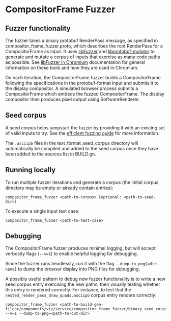 # CompositorFrame Fuzzer

## Fuzzer functionality

The fuzzer takes a binary protobuf RenderPass message, as specified in
compositor_frame_fuzzer.proto, which describes the root RenderPass for a
CompositorFrame as input. It uses [libFuzzer][libfuzzer] and
[libprotobuf-mutator][protobuf-mutator] to generate and mutate a corpus of
inputs that exercise as many code paths as possible. See [libFuzzer in
Chromium][libfuzzer-chromium] documentation for general information on these
tools and how they are used in Chromium.

On each iteration, the CompositorFrame fuzzer builds a CompositorFrame
following the specifications in the protobuf-format input and submits it to the
display compositor. A simulated browser process submits a CompositorFrame which
embeds the fuzzed CompositorFrame. The display compositor then produces pixel
output using SoftwareRenderer.

## Seed corpus

A seed corpus helps jumpstart the fuzzer by providing it with an existing set of
valid inputs to try. See the [efficient fuzzing guide][efficient-fuzzing] for
more information.

The `.asciipb` files in the text_format_seed_corpus directory will automatically
be compiled and added to the seed corpus once they have been added to the
sources list in BUILD.gn.

## Running locally

To run multiple fuzzer iterations and generate a corpus (the initial corpus
directory may be empty or already contain entries):

```shell
compositor_frame_fuzzer <path-to-corpus> [optional: <path-to-seed-dir>]
```

To execute a single input test case:

```shell
compositor_frame_fuzzer <path-to-test-case>
```

## Debugging

The CompositorFrame fuzzer produces minimal logging, but will accept verbosity
flags (`--v=1`) to enable helpful logging for debugging.

Since the fuzzer runs headlessly, run it with the flag
`--dump-to-png[=dir-name]` to dump the browser display into PNG files for
debugging.

A possibly useful pattern to debug new fuzzer functionality is to write a new
seed corpus entry exercising the new paths, then visually testing whether this
entry is rendered correctly. For instance, to test that the
`nested_render_pass_draw_quads.asciipb` corpus entry renders correctly:

```shell
compositor_frame_fuzzer <path-to-build-gen-files>/components/viz/service/compositor_frame_fuzzer/binary_seed_corpus/nested_render_pass_draw_quads.pb --v=1 --dump-to-png=<path-to-out-dir>
```

[libfuzzer]: http://llvm.org/docs/LibFuzzer.html
[protobuf-mutator]: https://github.com/google/libprotobuf-mutator/
[libfuzzer-chromium]: https://chromium.googlesource.com/chromium/src/+/master/testing/libfuzzer/README.md
[efficient-fuzzing]: https://chromium.googlesource.com/chromium/src/+/master/testing/libfuzzer/efficient_fuzzer.md
